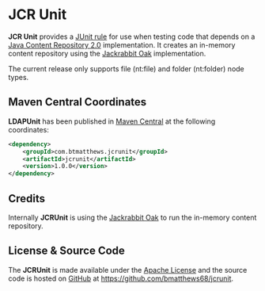 JCR Unit
========

**JCR Unit** provides a [JUnit rule](https://github.com/junit-team/junit/wiki/Rules) for use when testing code that
depends on a [Java Content Repository 2.0](https://jcp.org/en/jsr/detail?id=283) implementation. It creates an in-memory
content repository using the [Jackrabbit Oak](https://jackrabbit.apache.org/oak/) implementation.

The current release only supports file (nt:file) and folder (nt:folder) node types.

Maven Central Coordinates
-------------------------
**LDAPUnit** has been published in [Maven Central](http://search.maven.org) at the following
coordinates:

```xml
<dependency>
    <groupId>com.btmatthews.jcrunit</groupId>
    <artifactId>jcrunit</artifactId>
    <version>1.0.0</version>
</dependency>
```

Credits
-------
Internally **JCRUnit** is using the [Jackrabbit Oak](https://jackrabbit.apache.org/oak/) to run the in-memory content
repository.

License & Source Code
---------------------
The **JCRUnit** is made available under the
[Apache License](http://www.apache.org/licenses/LICENSE-2.0.html) and the source code is hosted on
[GitHub](http://github.com) at https://github.com/bmatthews68/jcrunit.